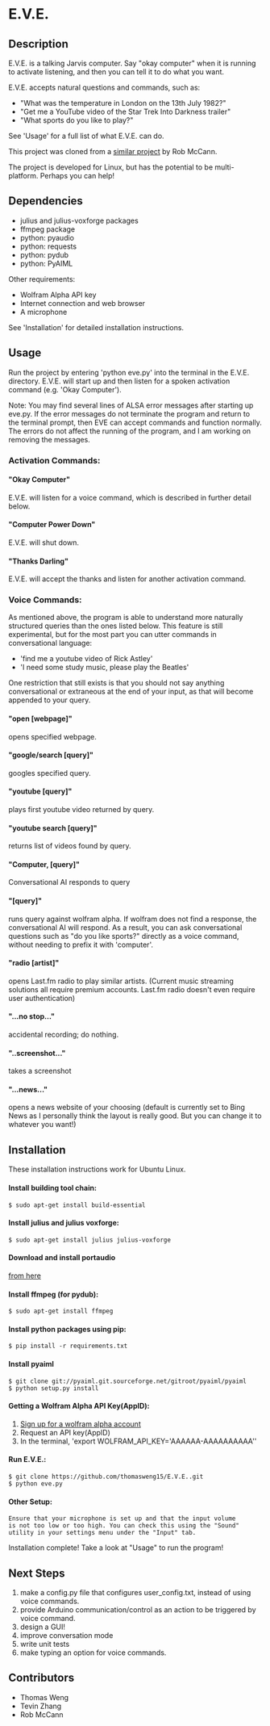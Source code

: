 E.V.E.
======

Description
-----------
E.V.E. is a talking Jarvis computer. Say "okay computer" when it is running to activate listening, and then you can tell it to do what you want.

E.V.E. accepts natural questions and commands, such as:

* 	"What was the temperature in London on the 13th July 1982?"
* 	"Get me a YouTube video of the Star Trek Into Darkness trailer"
* 	"What sports do you like to play?" 

See 'Usage' for a full list of what E.V.E. can do.

This project was cloned from a [similar project](https://github.com/rob-mccann/Pi-Voice) by Rob McCann.

The project is developed for Linux, but has the potential to be multi-platform. Perhaps you can help!


Dependencies
------------
*	julius and julius-voxforge packages
*	ffmpeg package
*	python: pyaudio
*	python: requests
*	python: pydub
*	python: PyAIML

Other requirements:
*	Wolfram Alpha API key
*	Internet connection and web browser
*	A microphone

See 'Installation' for detailed installation instructions.


Usage
-----
Run the project by entering 'python eve.py' into the terminal in the E.V.E. directory.
E.V.E. will start up and then listen for a spoken activation command (e.g. 'Okay Computer').

Note: You may find several lines of ALSA error messages after starting up eve.py. If the error messages do not terminate the program and return to the terminal prompt, then EVE can accept commands and function normally. The errors do not affect the running of the program, and I am working on removing the messages. 


### Activation Commands:

#### "Okay Computer" 
E.V.E. will listen for a voice command, which is described in further detail below. 

#### "Computer Power Down" 		
E.V.E. will shut down.

#### "Thanks Darling" 		
E.V.E. will accept the thanks and listen for another activation command.



### Voice Commands:

As mentioned above, the program is able to understand more naturally structured queries than the ones listed below. This feature is still experimental, but for the most part you can utter commands in conversational language:

*	'find me a youtube video of Rick Astley'
*	'I need some study music, please play the Beatles'

One restriction that still exists is that you should not say anything conversational or extraneous at the end of your input, as that will become appended to your query.

#### "open [webpage]" 
opens specified webpage.

#### "google/search [query]"
googles specified query.

#### "youtube [query]"
plays first youtube video returned by query.

#### "youtube search [query]"
returns list of videos found by query.

#### "Computer, [query]"
Conversational AI responds to query

#### "[query]"
runs query against wolfram alpha. If wolfram does not find a response, the conversational AI will respond. As a result, you can ask conversational questions such as "do you like sports?" directly as a voice command, without needing to prefix it with 'computer'.

#### "radio [artist]"
opens Last.fm radio to play similar artists. (Current music streaming solutions all require premium accounts. Last.fm radio doesn't even require user authentication)

#### "...no stop..."
accidental recording; do nothing.

#### "..screenshot..."
takes a screenshot

#### "...news..."
opens a news website of your choosing (default is currently set to Bing News as I personally think the layout is really good. But you can change it to whatever you want!)



Installation 
------------
These installation instructions work for Ubuntu Linux.

#### Install building tool chain:
`$ sudo apt-get install build-essential`

#### Install julius and julius voxforge:
`$ sudo apt-get install julius julius-voxforge`

#### Download and install portaudio
[from here](http://www.portaudio.com/download.html)

#### Install ffmpeg (for pydub):
`$ sudo apt-get install ffmpeg`

#### Install python packages using pip:
`$ pip install -r requirements.txt`

#### Install pyaiml
	$ git clone git://pyaiml.git.sourceforge.net/gitroot/pyaiml/pyaiml
	$ python setup.py install

#### Getting a Wolfram Alpha API Key(AppID):
1. [Sign up for a wolfram alpha account](https://developer.wolframalpha.com/portal/apisignup.html)
2. Request an API key(AppID)
3. In the terminal, 'export WOLFRAM_API_KEY='AAAAAA-AAAAAAAAAA''

#### Run E.V.E.:
	$ git clone https://github.com/thomasweng15/E.V.E..git
	$ python eve.py

#### Other Setup:
	Ensure that your microphone is set up and that the input volume 
	is not too low or too high. You can check this using the "Sound" 
	utility in your settings menu under the "Input" tab.

Installation complete! Take a look at "Usage" to run the program!


Next Steps
----------
1. 	make a config.py file that configures user_config.txt, instead of using voice commands.
2.  provide Arduino communication/control as an action to be triggered by voice command.
3. 	design a GUI! 
4. 	improve conversation mode
5. 	write unit tests
6. 	make typing an option for voice commands.


Contributors
------------
*	Thomas Weng
*	Tevin Zhang
*	Rob McCann
            